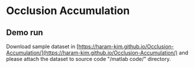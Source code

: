 # Occlusion Accumulation

## Demo run

Download sample dataset in [https://haram-kim.github.io/Occlusion-Accumulation/](https://haram-kim.github.io/Occlusion-Accumulation/) and
please attach the dataset to source code "/matlab code/" directory.
